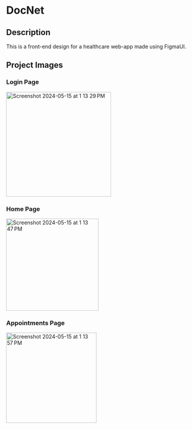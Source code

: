 # DocNet

## Description
This is a front-end design for a healthcare web-app made using FigmaUI.

## Project Images

### Login Page
<img width="282" alt="Screenshot 2024-05-15 at 1 13 29 PM" src="https://github.com/codeitkrishna/DocNet/assets/106901252/968a1215-b60c-4608-9298-c16e2cd10677">

### Home Page
<img width="248" alt="Screenshot 2024-05-15 at 1 13 47 PM" src="https://github.com/codeitkrishna/DocNet/assets/106901252/0cec3eec-60d7-4551-9d32-a9d9ba0c33d2">

### Appointments Page
<img width="243" alt="Screenshot 2024-05-15 at 1 13 57 PM" src="https://github.com/codeitkrishna/DocNet/assets/106901252/4140ed02-21d1-41ca-87fb-edecc21d2f7b">

